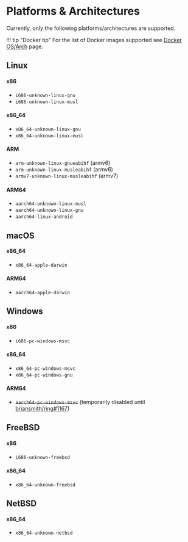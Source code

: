 # Platforms & Architectures

Currently, only the following platforms/architectures are supported.

!!! tip "Docker tip"
    For the list of Docker images supported see [Docker OS/Arch](./features/docker.md#osarch) page.

## Linux

#### x86
  - `i686-unknown-linux-gnu` 
  - `i686-unknown-linux-musl`

#### x86_64
  - `x86_64-unknown-linux-gnu`
  - `x86_64-unknown-linux-musl`

#### ARM
  - `arm-unknown-linux-gnueabihf` (armv6)
  - `arm-unknown-linux-musleabihf` (armv6)
  - `armv7-unknown-linux-musleabihf` (armv7)

#### ARM64
  - `aarch64-unknown-linux-musl`
  - `aarch64-unknown-linux-gnu`
  - `aarch64-linux-android`

## macOS

#### x86_64
  - `x86_64-apple-darwin`

#### ARM64
  - `aarch64-apple-darwin`

## Windows

#### x86
  - `i686-pc-windows-msvc`

#### x86_64
  - `x86_64-pc-windows-msvc`
  - `x86_64-pc-windows-gnu`

#### ARM64
  - ~~`aarch64-pc-windows-msvc`~~ (temporarily disabled until [briansmith/ring#1167](https://github.com/briansmith/ring/issues/1167))

## FreeBSD

#### x86
  - `i686-unknown-freebsd`

#### x86_64
  - `x86_64-unknown-freebsd`

## NetBSD

#### x86_64
  - `x86_64-unknown-netbsd`
